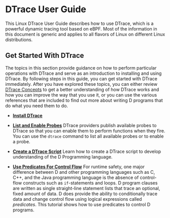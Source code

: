 
# DTrace User Guide

This Linux DTrace User Guide describes how to use DTrace, which is a powerful dynamic tracing tool based on eBPF.
Most of the information in this document is generic and applies to all flavors of Linux on different Linux distributions.

## Get Started With DTrace

The topics in this section provide guidance on how to perform particular operations with DTrace and serve as an introduction to installing and using DTrace. By following steps in this guide, you can get started with DTrace immediately. After you have explored these topics, you can either review [DTrace Concepts](../explanation/dtrace-concepts.md) to get a better understanding of how DTrace works and how you can improve the way that you use it, or you can use the various references that are included to find out more about writing D programs that do what you need them to do.

-   **[Install DTrace](../how-to/dtrace-howto-install-dtrace.md)**

-   **[List and Enable Probes](../how-to/dtrace-howto-list-and-enable-probes.md)**
DTrace providers publish available probes to DTrace so that you can enable them to perform functions when they fire. You can use the `dtrace` command to list all available probes or to enable a probe.
-   **[Create a DTrace Script](../how-to/dtrace-howto-create-a-dtrace-script.md)**
Learn how to create a DTrace script to develop understanding of the D Programming language.
-   **[Use Predicates For Control Flow](../how-to/dtrace-howto-use-predicates.md)**
For runtime safety, one major difference between D and other programming languages such as C, C++, and the Java programming language is the absence of control-flow constructs such as `if`-statements and loops. D program clauses are written as single straight-line statement lists that trace an optional, fixed amount of data. D does provide the ability to conditionally trace data and change control flow using logical expressions called *predicates*. This tutorial shows how to use predicates to control D programs.

